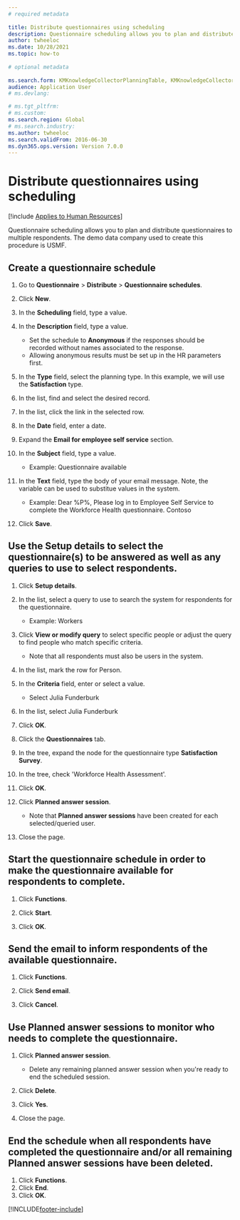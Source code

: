 ```yaml
--- 
# required metadata 
 
title: Distribute questionnaires using scheduling
description: Questionnaire scheduling allows you to plan and distribute questionnaires to multiple respondents. 
author: twheeloc
ms.date: 10/28/2021
ms.topic: how-to 
 
# optional metadata 
 
ms.search.form: KMKnowledgeCollectorPlanningTable, KMKnowledgeCollectorPlanningMulti, SysQueryForm, HcmPersonLookup, KMKnowledgeCollectorPlanning, HcmLearningWorkspace
audience: Application User 
# ms.devlang:  

# ms.tgt_pltfrm:  
# ms.custom:  
ms.search.region: Global
# ms.search.industry: 
ms.author: twheeloc
ms.search.validFrom: 2016-06-30 
ms.dyn365.ops.version: Version 7.0.0 
---
```


# Distribute questionnaires using scheduling



[!include [Applies to Human Resources](../includes/applies-to-hr.md)]

Questionnaire scheduling allows you to plan and distribute questionnaires to multiple respondents. The demo data company used to create this procedure is USMF.

## Create a questionnaire schedule

1. Go to **Questionnaire** > **Distribute** > **Questionnaire schedules**.

2. Click **New**.

3. In the **Scheduling** field, type a value.

4. In the **Description** field, type a value.
    * Set the schedule to **Anonymous** if the responses should be recorded without names associated to the response.  
    * Allowing anonymous results must be set up in the HR parameters first.  

5. In the **Type** field, select the planning type.  In this example, we will use the **Satisfaction** type.

6. In the list, find and select the desired record.

7. In the list, click the link in the selected row.

8. In the **Date** field, enter a date.

9. Expand the **Email for employee self service** section.

10. In the **Subject** field, type a value.

    * Example: Questionnaire available  

11. In the **Text** field, type the body of your email message. Note, the variable can be used to substitue values in the system.

    * Example: Dear %P%, Please log in to Employee Self Service to complete the Workforce Health questionnaire.  Contoso  

12. Click **Save**.

## Use the Setup details to select the questionnaire(s) to be answered as well as any queries to use to select respondents.

1. Click **Setup details**.

2. In the list, select a query to use to search the system for respondents for the questionnaire.

    * Example: Workers  

3. Click **View or modify query** to select specific people or adjust the query to find people who match specific criteria.

    * Note that all respondents must also be users in the system.  

4. In the list, mark the row for Person.

5. In the **Criteria** field, enter or select a value.

    * Select Julia Funderburk  

6. In the list, select Julia Funderburk

7. Click **OK**.

8. Click the **Questionnaires** tab.

9. In the tree, expand the node for the questionnaire type **Satisfaction Survey**.

10. In the tree, check 'Workforce Health Assessment'.

11. Click **OK**.

12. Click **Planned answer session**.

    * Note that **Planned answer sessions** have been created for each selected/queried user.  

13. Close the page.

## Start the questionnaire schedule in order to make the questionnaire available for respondents to complete.

1. Click **Functions**.

2. Click **Start**.

3. Click **OK**.

## Send the email to inform respondents of the available questionnaire.

1. Click **Functions**.

2. Click **Send email**.

3. Click **Cancel**.

## Use Planned answer sessions to monitor who needs to complete the questionnaire.

1. Click **Planned answer session**.

    * Delete any remaining planned answer session when you're ready to end the scheduled session.  

2. Click **Delete**.

3. Click **Yes**.

4. Close the page.

## End the schedule when all respondents have completed the questionnaire and/or all remaining Planned answer sessions have been deleted.

1. Click **Functions**.
2. Click **End**.
3. Click **OK**.



[!INCLUDE[footer-include](../includes/footer-banner.md)]
